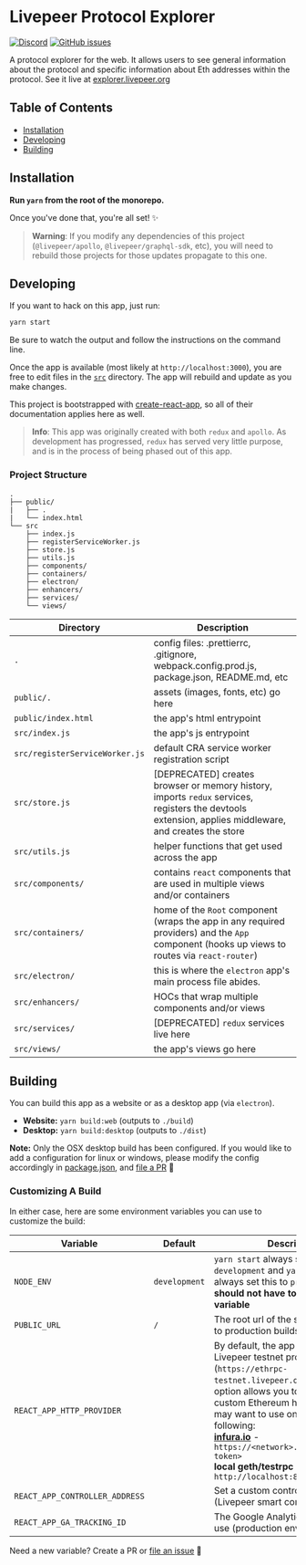 # Livepeer Protocol Explorer

[![Discord](https://img.shields.io/discord/423160867534929930.svg?style=flat-square)](https://discord.gg/7wRSUGX)
[![GitHub issues](https://img.shields.io/github/issues/livepeer/livepeerjs/explorer.svg?style=flat-square)](https://github.com/livepeer/livepeerjs/labels/explorer)

A protocol explorer for the web. It allows users to see general information about the protocol and specific information about Eth addresses within the protocol. See it live at [explorer.livepeer.org](https://explorer.livepeer.org)

<!-- hide-on-docup-start -->

## Table of Contents

* [Installation](#installation)
* [Developing](#developing)
* [Building](#building)

<!-- hide-on-docup-stop -->

## Installation

**Run `yarn` from the root of the monorepo.**

Once you've done that, you're all set! ✨

> **Warning**: If you modify any dependencies of this project (`@livepeer/apollo`, `@livepeer/graphql-sdk`, etc), you will need to rebuild those projects for those updates propagate to this one.

## Developing

If you want to hack on this app, just run:

```bash
yarn start
```

Be sure to watch the output and follow the instructions on the command line.

Once the app is available (most likely at `http://localhost:3000`), you are free to edit files in the [`src`](https://github.com/livepeer/livepeerjs/tree/master/packages/explorer/src) directory. The app will rebuild and update as you make changes.

This project is bootstrapped with [create-react-app](https://github.com/facebook/create-react-app), so all of their documentation applies here as well.

> **Info**: This app was originally created with both `redux` and `apollo`. As development has progressed, `redux` has served very little purpose, and is in the process of being phased out of this app.

### Project Structure

```
.
├── public/
|   ├── .
|   └── index.html
└── src
    ├── index.js
    ├── registerServiceWorker.js
    ├── store.js
    ├── utils.js
    ├── components/
    ├── containers/
    ├── electron/
    ├── enhancers/
    ├── services/
    └── views/
```

| Directory                      | Description                                                                                                                                           |
| ------------------------------ | ----------------------------------------------------------------------------------------------------------------------------------------------------- |
| `.`                            | config files: .prettierrc, .gitignore, webpack.config.prod.js, package.json, README.md, etc                                                           |
| `public/.`                     | assets (images, fonts, etc) go here                                                                                                                   |
| `public/index.html`            | the app's html entrypoint                                                                                                                             |
| `src/index.js`                 | the app's js entrypoint                                                                                                                               |
| `src/registerServiceWorker.js` | default CRA service worker registration script                                                                                                        |
| `src/store.js`                 | [DEPRECATED] creates browser or memory history, imports `redux` services, registers the devtools extension, applies middleware, and creates the store |
| `src/utils.js`                 | helper functions that get used across the app                                                                                                         |
| `src/components/`              | contains `react` components that are used in multiple views and/or containers                                                                         |
| `src/containers/`              | home of the `Root` component (wraps the app in any required providers) and the `App` component (hooks up views to routes via `react-router`)          |
| `src/electron/`                | this is where the `electron` app's main process file abides.                                                                                          |
| `src/enhancers/`               | HOCs that wrap multiple components and/or views                                                                                                       |
| `src/services/`                | [DEPRECATED] `redux` services live here                                                                                                               |
| `src/views/`                   | the app's views go here                                                                                                                               |

## Building

You can build this app as a website or as a desktop app (via `electron`).

* **Website:** `yarn build:web` (outputs to `./build`)
* **Desktop:** `yarn build:desktop` (outputs to `./dist`)

**Note:** Only the OSX desktop build has been configured. If you would like to add a configuration for linux or windows, please modify the config accordingly in [package.json](https://github.com/livepeer/livepeerjs/blob/master/packages/explorer/package.json#L45), and [file a PR](https://github.com/livepeer/livepeerjs/pulls) 🍻

### Customizing A Build

In either case, here are some environment variables you can use to customize the build:

| Variable                       | Default       | Description                                                                                                                                                                                                                                                                                                                                                            |
| ------------------------------ | ------------- | ---------------------------------------------------------------------------------------------------------------------------------------------------------------------------------------------------------------------------------------------------------------------------------------------------------------------------------------------------------------------- |
| `NODE_ENV`                     | `development` | `yarn start` always sets this to `development` and `yarn build` will always set this to `production`. **You should not have to modify this variable**                                                                                                                                                                                                                  |
| `PUBLIC_URL`                   | `/`           | The root url of the site (only applies to production builds)                                                                                                                                                                                                                                                                                                           |
| `REACT_APP_HTTP_PROVIDER`      |               | By default, the app will use the Livepeer testnet provider (`https://ethrpc-testnet.livepeer.org`), but this option allows you to specify a custom Ethereum http provider. You may want to use one of the following: <br />**[infura.io](https://infura.io)** - `https://<network>.infura.io/<your-token>`<br />**local geth/testrpc** - `http://localhost:8545`<br /> |
| `REACT_APP_CONTROLLER_ADDRESS` |               | Set a custom controller address (Livepeer smart contract entry point)                                                                                                                                                                                                                                                                                                  |
| `REACT_APP_GA_TRACKING_ID`     |               | The Google Analytics tracking id to use (production environment only)                                                                                                                                                                                                                                                                                                  |

Need a new variable? Create a PR or [file an issue](https://github.com/livepeer/livepeerjs/issues) 🍻
